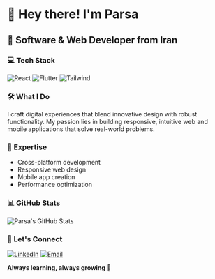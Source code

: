 # 👋 Hey there! I'm Parsa

## 🚀 Software & Web Developer from Iran

### 💻 Tech Stack
![React](https://img.shields.io/badge/React-20232A?style=for-the-badge&logo=react&logoColor=61DAFB)
![Flutter](https://img.shields.io/badge/Flutter-02569B?style=for-the-badge&logo=flutter&logoColor=white)
![Tailwind](https://img.shields.io/badge/Tailwind_CSS-38B2AC?style=for-the-badge&logo=tailwind-css&logoColor=white)

### 🛠️ What I Do
I craft digital experiences that blend innovative design with robust functionality. My passion lies in building responsive, intuitive web and mobile applications that solve real-world problems.

### 🌟 Expertise
- Cross-platform development
- Responsive web design
- Mobile app creation
- Performance optimization

### 📊 GitHub Stats
![Parsa's GitHub Stats](https://github-readme-stats.vercel.app/api?username=yourgithubusername&show_icons=true&theme=radical)

### 🤝 Let's Connect
[![LinkedIn](https://img.shields.io/badge/LinkedIn-0077B5?style=for-the-badge&logo=linkedin&logoColor=white)](your-linkedin-profile)
[![Email](https://img.shields.io/badge/Email-D14836?style=for-the-badge&logo=gmail&logoColor=white)](mailto:parsashaabani3@gmail.com)

**Always learning, always growing** 🌱
